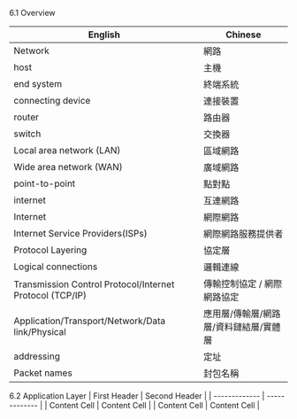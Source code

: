 6.1 Overview

| English  | Chinese |
| ------------- | ------------- |
| Network  | 網路  |
| host  | 主機  |
| end system | 終端系統  |
| connecting device  | 連接裝置  |
| router  | 路由器  |
| switch  | 交換器  |
| Local area network (LAN)  | 區域網路  |
| Wide area network (WAN)  | 廣域網路  |
| point-to-point  | 點對點  |
| internet  | 互連網路  |
| Internet  | 網際網路  |
| Internet Service Providers(ISPs)  | 網際網路服務提供者  |
| Protocol Layering  | 協定層  |
| Logical connections  | 邏輯連線  |
| Transmission Control Protocol/Internet Protocol (TCP/IP)  | 傳輸控制協定 / 網際網路協定  |
| Application/Transport/Network/Data link/Physical  | 應用層/傳輸層/網路層/資料鏈結層/實體層  |
| addressing  | 定址  |
| Packet names  | 封包名稱 |

6.2 Application Layer
| First Header  | Second Header |
| ------------- | ------------- |
| Content Cell  | Content Cell  |
| Content Cell  | Content Cell  |


